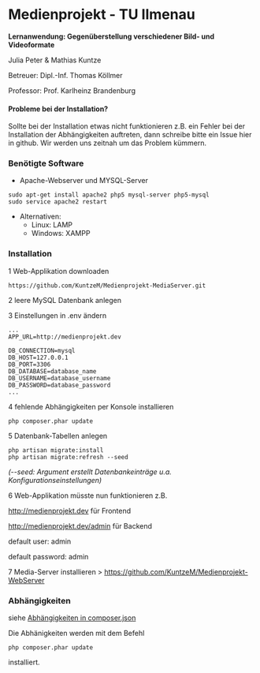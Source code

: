 # Medienprojekt - TU Ilmenau
**Lernanwendung: Gegenüberstellung verschiedener Bild- und Videoformate**

Julia Peter & Mathias Kuntze

Betreuer: Dipl.-Inf. Thomas Köllmer

Professor: Prof. Karlheinz Brandenburg

#### Probleme bei der Installation?
Sollte bei der Installation etwas nicht funktionieren z.B. ein Fehler bei der Installation der Abhängigkeiten auftreten, dann schreibe bitte ein Issue hier in github. Wir werden uns zeitnah um das Problem kümmern.

### Benötigte Software
* Apache-Webserver und MYSQL-Server
```
sudo apt-get install apache2 php5 mysql-server php5-mysql
sudo service apache2 restart
```
* Alternativen:
  * Linux: LAMP
  * Windows: XAMPP
  
### Installation

1 Web-Applikation downloaden

`https://github.com/KuntzeM/Medienprojekt-MediaServer.git`

2 leere MySQL Datenbank anlegen

3 Einstellungen in .env ändern


```
...
APP_URL=http://medienprojekt.dev

DB_CONNECTION=mysql
DB_HOST=127.0.0.1
DB_PORT=3306
DB_DATABASE=database_name
DB_USERNAME=database_username
DB_PASSWORD=database_password
...
``` 

4 fehlende Abhängigkeiten per Konsole installieren
```
php composer.phar update
```

5 Datenbank-Tabellen anlegen

```
php artisan migrate:install
php artisan migrate:refresh --seed
```
_(--seed: Argument erstellt Datenbankeinträge u.a. Konfigurationseinstellungen)_

6 Web-Applikation müsste nun funktionieren
z.B.

http://medienprojekt.dev für Frontend

http://medienprojekt.dev/admin für Backend

default user: admin

default password: admin

7 Media-Server installieren > https://github.com/KuntzeM/Medienprojekt-WebServer


### Abhängigkeiten
siehe [Abhängigkeiten in composer.json](https://github.com/KuntzeM/Medienprojekt-WebServer/blob/master/composer.json)

Die Abhänigkeiten werden mit dem Befehl
 ```
 php composer.phar update
 ```
installiert.
